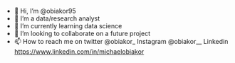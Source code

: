 - 👋 Hi, I’m @obiakor95
- 👀 I’m a data/research analyst
- 🌱 I’m currently learning data science
- 💞️ I’m looking to collaborate on a future project
- 📫 How to reach me on twitter @obiakor_ Instagram @obiakor__ Linkedin https://www.linkedin.com/in/michaelobiakor

<!---
obiakor95/obiakor95 is a ✨ special ✨ repository because its `README.md` (this file) appears on your GitHub profile.
You can click the Preview link to take a look at your changes.
--->
